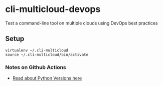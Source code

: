 # cli-multicloud-devops
Test a command-line tool on multiple clouds using DevOps best practices

## Setup
```
virtualenv ~/.cli-multicloud
source ~/.cli-multicloud/bin/activate
```

### Notes on Github Actions

* [Read about Python Versions here](https://docs.github.com/en/free-pro-team@latest/actions/guides/building-and-testing-python)
